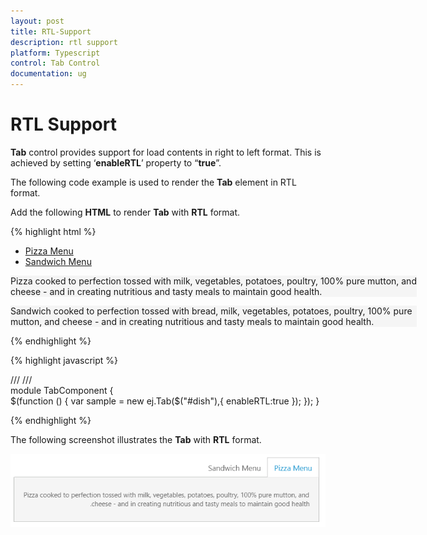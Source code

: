 ```yaml
---
layout: post
title: RTL-Support
description: rtl support
platform: Typescript
control: Tab Control
documentation: ug
---
```


# RTL Support

**Tab** control provides support for load contents in right to left format. This is achieved by setting ‘**enableRTL**’ property to “**true**”.

The following code example is used to render the **Tab** element in RTL format. 

Add the following **HTML** to render **Tab** with **RTL** format.

{% highlight html %}


<div id="dish" style="width: 650px">
    <ul>
        <li><a href="#pizza">Pizza Menu</a></li>
        <li><a href="#sandwich">Sandwich Menu</a></li>
    </ul>
    <div id="pizza" style="background-color: #F5F5F5">
        <!--Food item description-->
        <p>Pizza cooked to perfection tossed with milk, vegetables, potatoes, poultry, 100% pure mutton, and cheese - and in creating nutritious and tasty meals to maintain good health.</p>
    </div>
    <div id="sandwich" style="background-color: #F5F5F5">
        <!--dish description-->
        <p>Sandwich cooked to perfection tossed with bread, milk, vegetables, potatoes, poultry, 100% pure mutton, and cheese - and in creating nutritious and tasty meals to maintain good health.</p>
    </div>
</div>
    
{% endhighlight %}

{% highlight javascript %}

 /// <reference path="tsfiles/jquery.d.ts" />
/// <reference path="tsfiles/ej.web.all.d.ts" />  
module TabComponent {       
    $(function () {
         var sample = new ej.Tab($("#dish"),{
                 enableRTL:true 
            });
        });
}


{% endhighlight %}


The following screenshot illustrates the **Tab** with **RTL** format.

![](RTL-Support_images/RTL-Support_img1.png) 

